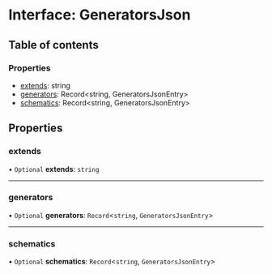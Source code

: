 # Interface: GeneratorsJson

## Table of contents

### Properties

- [extends](../../devkit/documents/GeneratorsJson#extends): string
- [generators](../../devkit/documents/GeneratorsJson#generators): Record&lt;string, GeneratorsJsonEntry&gt;
- [schematics](../../devkit/documents/GeneratorsJson#schematics): Record&lt;string, GeneratorsJsonEntry&gt;

## Properties

### extends

• `Optional` **extends**: `string`

---

### generators

• `Optional` **generators**: `Record`<`string`, `GeneratorsJsonEntry`\>

---

### schematics

• `Optional` **schematics**: `Record`<`string`, `GeneratorsJsonEntry`\>
